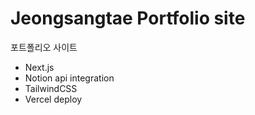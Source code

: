 # Jeongsangtae Portfolio site

포트폴리오 사이트

- Next.js
- Notion api integration
- TailwindCSS
- Vercel deploy
